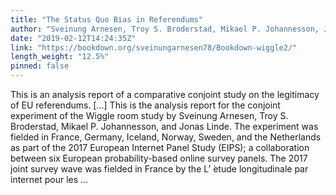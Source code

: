 ```yaml
---
title: "The Status Quo Bias in Referendums"
author: "Sveinung Arnesen, Troy S. Broderstad, Mikael P. Johannesson, Jonas Linde"
date: "2019-02-12T14:24:35Z"
link: "https://bookdown.org/sveinungarnesen78/Bookdown-wiggle2/"
length_weight: "12.5%"
pinned: false
---
```


This is an analysis report of a comparative conjoint study on the legitimacy of EU referendums. [...] This is the analysis report for the conjoint experiment of the Wiggle room study by Sveinung Arnesen, Troy S. Broderstad, Mikael P. Johannesson, and Jonas Linde. The experiment was fielded in France, Germany, Iceland, Norway, Sweden, and the Netherlands as part of the 2017 European Internet Panel Study (EIPS); a collaboration between six European probability-based online survey panels. The 2017 joint survey wave was fielded in France by the L’ ́etude longitudinale par internet pour les ...

